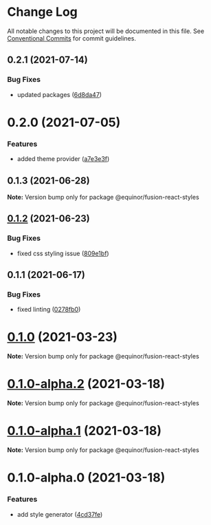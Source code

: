 # Change Log

All notable changes to this project will be documented in this file.
See [Conventional Commits](https://conventionalcommits.org) for commit guidelines.

## 0.2.1 (2021-07-14)


### Bug Fixes

* updated packages ([6d8da47](https://github.com/equinor/fusion-react-components/commit/6d8da478103a94b34a3e0a3d107633f77ef4e7aa))





# 0.2.0 (2021-07-05)


### Features

* added theme provider ([a7e3e3f](https://github.com/equinor/fusion-react-components/commit/a7e3e3f0657ce4d5659bb387ca71d823242df20f))





## 0.1.3 (2021-06-28)

**Note:** Version bump only for package @equinor/fusion-react-styles





## [0.1.2](https://github.com/equinor/fusion-react-components/compare/@equinor/fusion-react-styles@0.1.1...@equinor/fusion-react-styles@0.1.2) (2021-06-23)


### Bug Fixes

* fixed css styling issue ([809e1bf](https://github.com/equinor/fusion-react-components/commit/809e1bfaac0a99d0bda3b32d49d51e2043428171))





## 0.1.1 (2021-06-17)


### Bug Fixes

* fixed linting ([0278fb0](https://github.com/equinor/fusion-react-components/commit/0278fb00da66f4cf6be855fc66eaa06074806465))





# [0.1.0](https://github.com/equinor/fusion-react-components/compare/@equinor/fusion-react-styles@0.1.0-alpha.2...@equinor/fusion-react-styles@0.1.0) (2021-03-23)

**Note:** Version bump only for package @equinor/fusion-react-styles





# [0.1.0-alpha.2](https://github.com/equinor/fusion-react-components/compare/@equinor/fusion-react-styles@0.1.0-alpha.1...@equinor/fusion-react-styles@0.1.0-alpha.2) (2021-03-18)

**Note:** Version bump only for package @equinor/fusion-react-styles





# [0.1.0-alpha.1](https://github.com/equinor/fusion-react-components/compare/@equinor/fusion-react-styles@0.1.0-alpha.0...@equinor/fusion-react-styles@0.1.0-alpha.1) (2021-03-18)

**Note:** Version bump only for package @equinor/fusion-react-styles





# 0.1.0-alpha.0 (2021-03-18)


### Features

* add style generator ([4cd37fe](https://github.com/equinor/fusion-react-components/commit/4cd37fe2f87ed90bd46f7a72921e6a2b4c5ea3a0))
